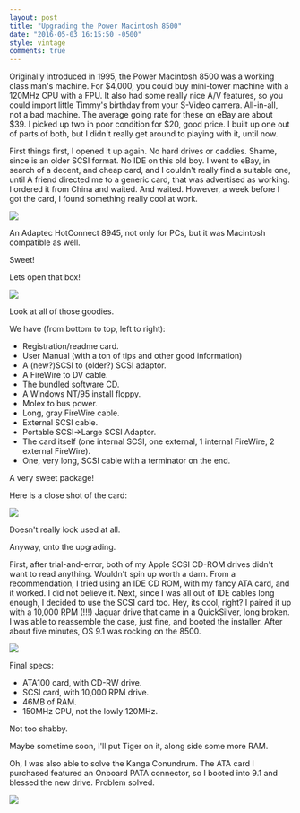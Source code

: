 ```yaml
---
layout: post
title: "Upgrading the Power Macintosh 8500"
date: "2016-05-03 16:15:50 -0500"
style: vintage
comments: true
---
```

Originally introduced in 1995, the Power Macintosh 8500 was a working class man's machine. For $4,000, you could buy mini-tower machine with a 120MHz CPU with a FPU. It also had some really nice A/V features, so you could import little Timmy's birthday from your S-Video camera. All-in-all, not a bad machine. The average going rate for these on eBay are about $39. I picked up two in poor condition for $20, good price. I built up one out of parts of both, but I didn't really get around to playing with it, until now.

First things first, I opened it up again. No hard drives or caddies. Shame, since is an older SCSI format. No IDE on this old boy. I went to eBay, in search of a decent, and cheap card, and I couldn't really find a suitable one, until A friend directed me to a generic card, that was advertised as working. I ordered it from China and waited. And waited. However, a week before I got the card, I found something really cool at work.

![](https://images.128keaton.com/2016/05/IMG_1625.JPG)

An Adaptec HotConnect 8945, not only for PCs, but it was Macintosh compatible as well.

Sweet!

Lets open that box!

![](https://images.128keaton.com/2016/05/IMG_1669.JPG)

Look at all of those goodies.

We have (from bottom to top, left to right):


* Registration/readme card.
* User Manual (with a ton of tips and other good information)
* A (new?)SCSI to (older?) SCSI adaptor.
* A FireWire to DV cable.
* The bundled software CD.
* A Windows NT/95 install floppy.
* Molex to bus power.
* Long, gray FireWire cable.
* External SCSI cable.
* Portable SCSI->Large SCSI Adaptor.
* The card itself (one internal SCSI, one external, 1 internal FireWire, 2 external FireWire).
* One, very long, SCSI cable with a terminator on the end.

A very sweet package!

Here is a close shot of the card:

![](https://images.128keaton.com/2016/05/IMG_1672.JPG)

Doesn't really look used at all.

Anyway, onto the upgrading.

First, after trial-and-error, both of my Apple SCSI CD-ROM drives didn't want to read anything. Wouldn't spin up worth a darn. From a recommendation, I tried using an IDE CD ROM, with my fancy ATA card, and it worked. I did not believe it. Next, since I was all out of IDE cables long enough, I decided to use the SCSI card too. Hey, its cool, right? I paired it up with a 10,000 RPM (!!!) Jaguar drive that came in a QuickSilver, long broken. I was able to reassemble the case, just fine, and booted the installer. After about five minutes, OS 9.1 was rocking on the 8500.


![](https://images.128keaton.com/2016/05/IMG_1679.JPG)


Final specs:

* ATA100 card, with CD-RW drive.
* SCSI card, with 10,000 RPM drive.
* 46MB of RAM.
* 150MHz CPU, not the lowly 120MHz.

Not too shabby.

Maybe sometime soon, I'll put Tiger on it, along side some more RAM.

Oh, I was also able to solve the Kanga Conundrum. The ATA card I purchased featured an Onboard PATA connector, so I booted into 9.1 and blessed the new drive. Problem solved.

![](https://images.128keaton.com/2016/05/IMG_1678.JPG)
